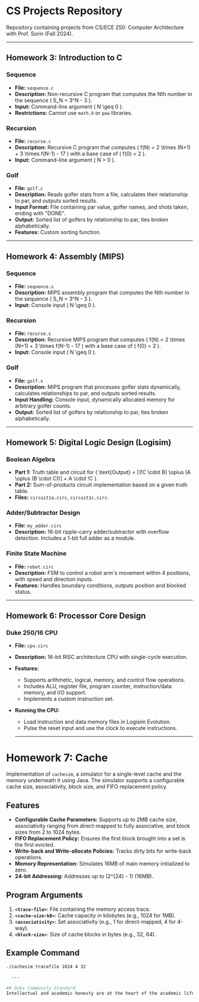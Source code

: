 # CS Projects Repository

Repository containing projects from CS/ECE 250: Computer Architecture with Prof. Sorin (Fall 2024). 

---

## Homework 3: Introduction to C

### Sequence
- **File:** `sequence.c`
- **Description:** Non-recursive C program that computes the Nth number in the sequence \( S_N = 3^N - 3 \).
- **Input:** Command-line argument \( N \geq 0 \).
- **Restrictions:** Cannot use `math.h` or `pow` libraries.

### Recursion
- **File:** `recurse.c`
- **Description:** Recursive C program that computes \( f(N) = 2 \times (N+1) + 3 \times f(N-1) - 17 \) with a base case of \( f(0) = 2 \).
- **Input:** Command-line argument \( N > 0 \).

### Golf
- **File:** `golf.c`
- **Description:** Reads golfer stats from a file, calculates their relationship to par, and outputs sorted results.
- **Input Format:** File containing par value, golfer names, and shots taken, ending with "DONE".
- **Output:** Sorted list of golfers by relationship to par, ties broken alphabetically.
- **Features:** Custom sorting function.

---

## Homework 4: Assembly (MIPS)

### Sequence
- **File:** `sequence.s`
- **Description:** MIPS assembly program that computes the Nth number in the sequence \( S_N = 3^N - 3 \).
- **Input:** Console input \( N \geq 0 \).

### Recursion
- **File:** `recurse.s`
- **Description:** Recursive MIPS program that computes \( f(N) = 2 \times (N+1) + 3 \times f(N-1) - 17 \) with a base case of \( f(0) = 2 \).
- **Input:** Console input \( N \geq 0 \).

### Golf
- **File:** `golf.s`
- **Description:** MIPS program that processes golfer stats dynamically, calculates relationships to par, and outputs sorted results.
- **Input Handling:** Console input, dynamically allocated memory for arbitrary golfer counts.
- **Output:** Sorted list of golfers by relationship to par, ties broken alphabetically.

---

## Homework 5: Digital Logic Design (Logisim)

### Boolean Algebra
- **Part 1:** Truth table and circuit for \( \text{Output} = [(!C \cdot B) \oplus (A \oplus (B \cdot C))] + A \cdot !C \).
- **Part 2:** Sum-of-products circuit implementation based on a given truth table.
- **Files:** `circuit1a.circ`, `circuit1c.circ`.

### Adder/Subtractor Design
- **File:** `my_adder.circ`
- **Description:** 16-bit ripple-carry adder/subtractor with overflow detection. Includes a 1-bit full adder as a module.

### Finite State Machine
- **File:** `robot.circ`
- **Description:** FSM to control a robot arm's movement within 4 positions, with speed and direction inputs.
- **Features:** Handles boundary conditions, outputs position and blocked status.

---

## Homework 6: Processor Core Design

### Duke 250/16 CPU
- **File:** `cpu.circ`
- **Description:** 16-bit RISC architecture CPU with single-cycle execution.
- **Features:**
  - Supports arithmetic, logical, memory, and control flow operations.
  - Includes ALU, register file, program counter, instruction/data memory, and I/O support.
  - Implements a custom instruction set.
- **Running the CPU:**
  - Load instruction and data memory files in Logisim Evolution.
  - Pulse the reset input and use the clock to execute instructions.
 
  ---
  
# Homework 7: Cache

Implementation of `cachesim`, a simulator for a single-level cache and the memory underneath it using Java. The simulator supports a configurable cache size, associativity, block size, and FIFO replacement policy.

## Features
- **Configurable Cache Parameters:** Supports up to 2MB cache size, associativity ranging from direct-mapped to fully associative, and block sizes from 2 to 1024 bytes.
- **FIFO Replacement Policy:** Ensures the first block brought into a set is the first evicted.
- **Write-back and Write-allocate Policies:** Tracks dirty bits for write-back operations.
- **Memory Representation:** Simulates 16MB of main memory initialized to zero.
- **24-bit Addressing:** Addresses up to \(2^{24} - 1\) (16MB).

## Program Arguments
1. **`<trace-file>`**: File containing the memory access trace.
2. **`<cache-size-kB>`**: Cache capacity in kilobytes (e.g., 1024 for 1MB).
3. **`<associativity>`**: Set associativity (e.g., 1 for direct-mapped, 4 for 4-way).
4. **`<block-size>`**: Size of cache blocks in bytes (e.g., 32, 64).

## Example Command
```bash
./cachesim tracefile 1024 4 32

  ---

## Duke Community Standard
Intellectual and academic honesty are at the heart of the academic life of any university. It is the responsibility of all students to understand and abide by Duke's expectations regarding academic work. Students found guilty of plagiarism, lying, cheating or other forms of academic dishonesty may be suspended.
